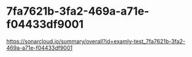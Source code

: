 # 7fa7621b-3fa2-469a-a71e-f04433df9001
https://sonarcloud.io/summary/overall?id=examly-test_7fa7621b-3fa2-469a-a71e-f04433df9001
